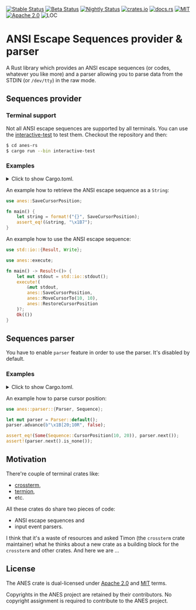 [![Stable Status][actions-stable-badge]][actions-link]
[![Beta Status][actions-beta-badge]][actions-link]
[![Nightly Status][actions-nightly-badge]][actions-link]
[![crates.io][crates-badge]][crates-link]
[![docs.rs][docs-badge]][docs-link]
[![MIT][mit-license-badge]][mit-license-link]
[![Apache 2.0][apache-license-badge]][apache-license-link]
![LOC][loc-badge]

# ANSI Escape Sequences provider & parser

A Rust library which provides an ANSI escape sequences (or codes, whatever you like more)
and a parser allowing you to parse data from the STDIN (or `/dev/tty`) in the raw mode.  

## Sequences provider

### Terminal support

Not all ANSI escape sequences are supported by all terminals. You can use the
[interactive-test](https://github.com/zrzka/anes-rs/tree/master/interactive-test) to test them.
Checkout the repository and then:
 
```bash
$ cd anes-rs
$ cargo run --bin interactive-test
``` 

### Examples

<details>
<summary>
Click to show Cargo.toml.
</summary>

```toml
[dependencies]
anes = "0.1"
```

</details>
<p></p>


An example how to retrieve the ANSI escape sequence as a `String`:

```rust
use anes::SaveCursorPosition;

fn main() {
    let string = format!("{}", SaveCursorPosition);
    assert_eq!(&string, "\x1B7");
}
```

An example how to use the ANSI escape sequence:

```rust
use std::io::{Result, Write};

use anes::execute;

fn main() -> Result<()> {
    let mut stdout = std::io::stdout();
    execute!(
        &mut stdout,
        anes::SaveCursorPosition,
        anes::MoveCursorTo(10, 10),
        anes::RestoreCursorPosition
    )?;
    Ok(())
}
```

## Sequences parser

You have to enable `parser` feature in order to use the parser. It's disabled by default.

### Examples

<details>
<summary>
Click to show Cargo.toml.
</summary>

```toml
[dependencies]
anes = { version = "0.1", features = ["parser"] }
```

</details>
<p></p>

An example how to parse cursor position:

```rust
use anes::parser::{Parser, Sequence};

let mut parser = Parser::default();
parser.advance(b"\x1B[20;10R", false);

assert_eq!(Some(Sequence::CursorPosition(10, 20)), parser.next());
assert!(parser.next().is_none());
```

## Motivation

There're couple of terminal crates like:

* [crossterm](https://github.com/crossterm-rs/crossterm),
* [termion](https://github.com/redox-os/termion),
* etc.

All these crates do share two pieces of code:

* ANSI escape sequences and
* input event parsers.

I think that it's a waste of resources and asked Timon (the `crossterm` crate maintainer) what he thinks
about a new crate as a building block for the `crossterm` and other crates. And here we
are ...

## License

The ANES crate is dual-licensed under [Apache 2.0][apache-license-link] and
[MIT][mit-license-link] terms.

Copyrights in the ANES project are retained by their contributors. No
copyright assignment is required to contribute to the ANES project.

[actions-stable-badge]: https://github.com/zrzka/anes-rs/workflows/stable/badge.svg
[actions-beta-badge]: https://github.com/zrzka/anes-rs/workflows/beta/badge.svg
[actions-nightly-badge]: https://github.com/zrzka/anes-rs/workflows/nightly/badge.svg
[actions-link]: https://github.com/zrzka/anes-rs/actions

[crates-badge]: https://img.shields.io/crates/v/anes.svg
[crates-link]: https://crates.io/crates/anes

[docs-badge]: https://docs.rs/anes/badge.svg
[docs-link]: https://docs.rs/anes

[mit-license-badge]: https://img.shields.io/badge/license-MIT-blue.svg
[mit-license-link]: ./LICENSE-MIT
[apache-license-badge]: https://img.shields.io/badge/license-Apache2-blue.svg
[apache-license-link]: /LICENSE-APACHE

[loc-badge]: https://tokei.rs/b1/github/zrzka/anes-rs?category=code
